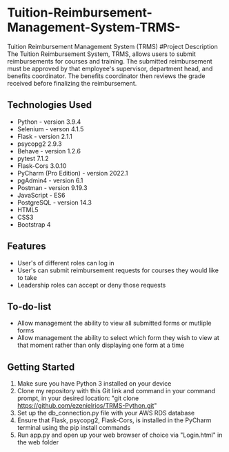 # Tuition-Reimbursement-Management-System-TRMS-
Tuition Reimbursement Management System (TRMS)
#Project Description
The Tuition Reimbursement System, TRMS, allows users to submit reimbursements for courses and training. The submitted reimbursement must be approved by that employee's supervisor, department head, and benefits coordinator. The benefits coordinator then reviews the grade received before finalizing the reimbursement.

## Technologies Used
- Python - version 3.9.4
- Selenium - verson 4.1.5
- Flask - version 2.1.1
- psycopg2 2.9.3
- Behave - version 1.2.6
- pytest 7.1.2
- Flask-Cors 3.0.10
- PyCharm (Pro Edition) - version 2022.1
- pgAdmin4 - version 6.1
- Postman - version 9.19.3
- JavaScript - ES6
- PostgreSQL - version 14.3
- HTML5
- CSS3 
- Bootstrap 4



## Features

- User's of different roles can log in
- User's can submit reimbursement requests for courses they would like to take
- Leadership roles can accept or deny those requests

## To-do-list
- Allow management the ability to view all submitted forms or mutliple forms
- Allow management the ability to select which form they wish to view at that moment rather than only displaying one form at a time

## Getting Started
1. Make sure you have Python 3 installed on your device
2. Clone my repository with this Git link and command in your command prompt, in your desired location: "git clone https://github.com/ezenielrios/TRMS-Python.git"
3. Set up the db_connection.py file with your AWS RDS database
4. Ensure that Flask, psycopg2, Flask-Cors, is installed in the PyCharm terminal using the pip install commands
5. Run app.py and open up your web browser of choice via "Login.html" in the web folder


